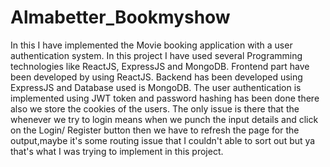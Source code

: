 # Almabetter_Bookmyshow
In this I have implemented the Movie booking application with a user authentication system.
In this project I have used several Programming technologies like ReactJS, ExpressJS and MongoDB.
Frontend part have been developed by using ReactJS.
Backend has been developed using ExpressJS and Database used is MongoDB.
The user authentication is implemented using JWT token and password hashing has been done there also we store the cookies of the users.
The only issue is there that the whenever we try to login means when we punch the input details and click on the Login/ Register button then we have to refresh the page for the output,maybe it's some routing issue that I couldn't able to sort out but ya that's what I was trying to implement in this project.
